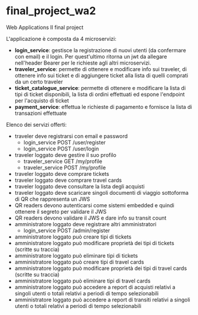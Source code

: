 # final_project_wa2
Web Applications II final project 

L'applicazione è composta da 4 microservizi: 
* **login_service**: gestisce la registrazione di nuovi utenti (da confermare con email) e il login. Per quest'ultimo ritorna un jwt da allegare nell'header Bearer per le richieste agli altri microservizi.
* **traveler_service**: permette di ottenere e modificare info sui traveler, di ottenere info sui ticket e di aggiungere ticket alla lista di quelli comprati da un certo traveler
* **ticket_catalogue_service**: permette di ottenere e modificare la lista di tipi di ticket disponibili, la lista di ordini effettuati ed espone l'endpoint per l'acquisto di ticket
* **payment_service**: effettua le richieste di pagamento e fornisce la lista di transazioni effettuate

Elenco dei servizi offerti:

* traveler deve registrarsi con email e password
  * login_service POST /user/register
  * login_service POST /user/login
* traveler loggato deve gestire il suo profilo
  * traveler_service GET /my/profile
  * traveler_service POST /my/profile
* traveler loggato deve comprare tickets
* traveler loggato deve comprare travel cards
* traveler loggato deve consultare la lista degli acquisti
* traveler loggato deve scaricare singoli documenti di viaggio sottoforma di QR che rappresenta un JWS
* QR readers devono autenticarsi come sistemi embedded e quindi ottenere il segreto per validare il JWS
* QR readers devono validare il JWS e dare info su transit count
* amministratore loggato deve registrare altri amministratori
  * login_service POST /admin/register
* amministratore loggato può creare tipi di tickets
* amministratore loggato può modificare proprietà dei tipi di tickets (scritte su traccia)
* amministratore loggato può eliminare tipi di tickets
* amministratore loggato può creare tipi di travel cards
* amministratore loggato può modificare proprietà dei tipi di travel cards (scritte su traccia)
* amministratore loggato può eliminare tipi di travel cards
* amministratore loggato può accedere a report di acquisti relativi a singoli utenti o totali relativi a periodi di tempo selezionabili
* amministratore loggato può accedere a report di transiti relativi a singoli utenti o totali relativi a periodi di tempo selezionabili
